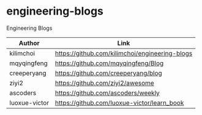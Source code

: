 # engineering-blogs
Engineering Blogs

| Author | Link |
| ------ | ---- |
| kilimchoi | https://github.com/kilimchoi/engineering-blogs |
| mqyqingfeng | https://github.com/mqyqingfeng/Blog |
| creeperyang | https://github.com/creeperyang/blog |
| ziyi2 | https://github.com/ziyi2/awesome |
| ascoders | https://github.com/ascoders/weekly |
| luoxue-victor | https://github.com/luoxue-victor/learn_book |
